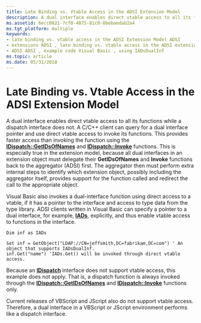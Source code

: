 ```yaml
---
title: Late Binding vs. Vtable Access in the ADSI Extension Model
description: A dual interface enables direct vtable access to all its functions while a dispatch interface does not.
ms.assetid: 6ecc0821-7cf0-4075-81c0-8bebaedab2a4
ms.tgt_platform: multiple
keywords:
- late binding vs. vtable access in the ADSI Extension Model ADSI
- extensions ADSI , late binding vs. vtable access in the ADSI extension model
- ADSI ADSI , example code Visual Basic , using IADsDualInf
ms.topic: article
ms.date: 05/31/2018
---
```


# Late Binding vs. Vtable Access in the ADSI Extension Model

A dual interface enables direct vtable access to all its functions while a dispatch interface does not. A C/C++ client can query for a dual interface pointer and use direct vtable access to invoke its functions. This provides faster access than invoking the function using the [**IDispatch::GetIDsOfNames**](https://msdn.microsoft.com/library/ms221306(v=VS.71).aspx) and [**IDispatch::Invoke**](https://msdn.microsoft.com/library/ms221479(v=VS.71).aspx) functions. This is especially true in the extension model, because all dual interfaces in an extension object must delegate their **GetIDsOfNames** and **Invoke** functions back to the aggregator (ADSI) first. The aggregator then must perform extra internal steps to identify which extension object, possibly including the aggregator itself, provides support for the function called and redirect the call to the appropriate object.

Visual Basic also invokes a dual-interface function using direct access to a vtable, if it has a pointer to the interface and access to type data from the type library. ADSI clients written in Visual Basic can specify a pointer to a dual interface, for example, [**IADs**](/windows/desktop/api/Iads/nn-iads-iads), explicitly, and thus enable vtable access to functions in the interface.


```VB
Dim inf as IADs
 
Set inf = GetObject("LDAP://CN=jeffsmith,DC=fabrikam,DC=com") ' An object that supports IADsDualInf.
inf.Get("name") 'IADs.Get() will be invoked through direct vtable access.
```



Because an [**IDispatch**](https://msdn.microsoft.com/library/ms221608(v=VS.71).aspx) interface does not support vtable access, this example does not apply. That is, a dispatch function is always invoked through the [**IDispatch::GetIDsOfNames**](https://msdn.microsoft.com/library/ms221306(v=VS.71).aspx) and [**IDispatch::Invoke**](https://msdn.microsoft.com/library/ms221479(v=VS.71).aspx) functions only.

Current releases of VBScript and JScript also do not support vtable access. Therefore, a dual interface in a VBScript or JScript environment performs like a dispatch interface.

 

 




